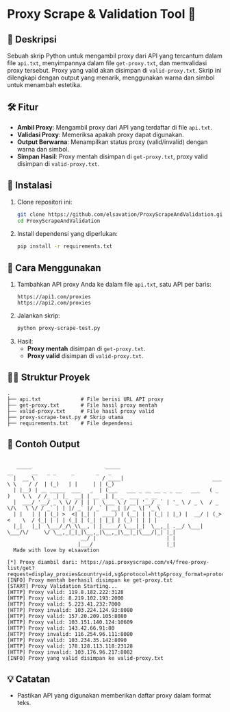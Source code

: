 # Proxy Scrape & Validation Tool 🚀

## 📜 Deskripsi
Sebuah skrip Python untuk mengambil proxy dari API yang tercantum dalam file `api.txt`, menyimpannya dalam file `get-proxy.txt`, dan memvalidasi proxy tersebut. Proxy yang valid akan disimpan di `valid-proxy.txt`. Skrip ini dilengkapi dengan output yang menarik, menggunakan warna dan simbol untuk menambah estetika.

## 🛠️ Fitur
- **Ambil Proxy**: Mengambil proxy dari API yang terdaftar di file `api.txt`.
- **Validasi Proxy**: Memeriksa apakah proxy dapat digunakan.
- **Output Berwarna**: Menampilkan status proxy (valid/invalid) dengan warna dan simbol.
- **Simpan Hasil**: Proxy mentah disimpan di `get-proxy.txt`, proxy valid disimpan di `valid-proxy.txt`.

## 🔧 Instalasi
1. Clone repositori ini:
   ```bash
   git clone https://github.com/elsavation/ProxyScrapeAndValidation.git
   cd ProxyScrapeAndValidation
   ```
2. Install dependensi yang diperlukan:
   ```bash
   pip install -r requirements.txt
   ```

## 🚀 Cara Menggunakan
1. Tambahkan API proxy Anda ke dalam file `api.txt`, satu API per baris:
   ```
   https://api1.com/proxies
   https://api2.com/proxies
   ```
2. Jalankan skrip:
   ```bash
   python proxy-scrape-test.py
   ```
3. Hasil:
   - **Proxy mentah** disimpan di `get-proxy.txt`.
   - **Proxy valid** disimpan di `valid-proxy.txt`.

## 💂‍♂️ Struktur Proyek
```
.
├── api.txt             # File berisi URL API proxy
├── get-proxy.txt       # File hasil proxy mentah
├── valid-proxy.txt     # File hasil proxy valid
├── proxy-scrape-test.py # Skrip utama
├── requirements.txt    # File dependensi
```

## 📘 Contoh Output
```

   _____                        _____                                     __      __   _ _     _       _   _
  |  __ \                      / ____|                             ___    \ \    / /  | (_)   | |     | | (_)
  | |__) | __ _____  ___   _  | (___   ___ _ __ __ _ _ __   ___   ( _ )    \ \  / /_ _| |_  __| | __ _| |_ _  ___  _ __
  |  ___/ '__/ _ \ \/ / | | |  \___ \ / __| '__/ _` | '_ \ / _ \  / _ \/\   \ \/ / _` | | |/ _` |/ _` | __| |/ _ \| '_ \
  | |   | | | (_) >  <| |_| |  ____) | (__| | | (_| | |_) |  __/ | (_>  <    \  / (_| | | | (_| | (_| | |_| | (_) | | | |
  |_|   |_|  \___/_/\_\\__, | |_____/ \___|_|  \__,_| .__/ \___|  \___/\/     \/ \__,_|_|_|\__,_|\__,_|\__|_|\___/|_| |_|
                        __/ |                       | |
                       |___/                        |_|
  Made with love by eLsavation

[*] Proxy diambil dari: https://api.proxyscrape.com/v4/free-proxy-list/get?request=display_proxies&country=id,sg&protocol=http&proxy_format=protocolipport&format=text&timeout=1618
[INFO] Proxy mentah berhasil disimpan ke get-proxy.txt
[START] Proxy Validation Starting...
[HTTP] Proxy valid: 119.8.182.222:3128
[HTTP] Proxy valid: 8.219.102.193:2000
[HTTP] Proxy valid: 5.223.41.232:7000
[HTTP] Proxy invalid: 103.224.124.93:8080
[HTTP] Proxy valid: 157.20.209.105:8080
[HTTP] Proxy valid: 103.151.140.124:10609
[HTTP] Proxy valid: 143.42.66.91:80
[HTTP] Proxy invalid: 116.254.96.111:8080
[HTTP] Proxy valid: 103.234.35.142:8090
[HTTP] Proxy valid: 178.128.113.118:23128
[HTTP] Proxy invalid: 103.176.96.217:8082
[INFO] Proxy yang valid disimpan ke valid-proxy.txt

```

## 💡 Catatan
- Pastikan API yang digunakan memberikan daftar proxy dalam format teks.
